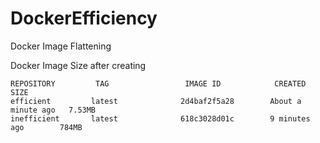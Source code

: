 # DockerEfficiency
Docker Image Flattening

Docker Image Size after creating
```
REPOSITORY         TAG                 IMAGE ID            CREATED              SIZE                                   
efficient         latest              2d4baf2f5a28        About a minute ago   7.53MB
inefficient       latest              618c3028d01c        9 minutes ago        784MB
```
